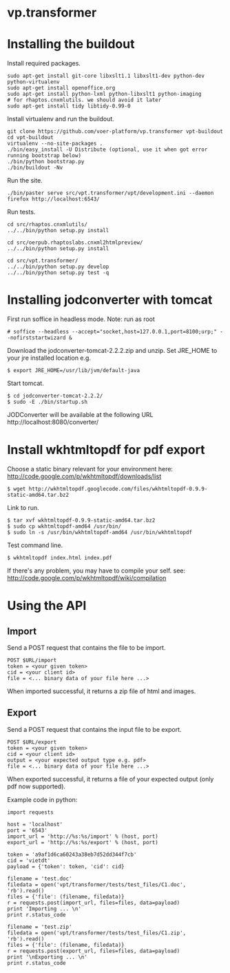 vp.transformer
==============

Installing the buildout
=======================

Install required packages.

    sudo apt-get install git-core libxslt1.1 libxslt1-dev python-dev python-virtualenv
    sudo apt-get install openoffice.org
    sudo apt-get install python-lxml python-libxslt1 python-imaging
    # for rhaptos.cnxmlutils. we should avoid it later
    sudo apt-get install tidy libtidy-0.99-0

Install virtualenv and run the buildout.

    git clone https://github.com/voer-platform/vp.transformer vpt-buildout
    cd vpt-buildout
    virtualenv --no-site-packages .
    ./bin/easy_install -U Distribute (optional, use it when got error running bootstrap below)
    ./bin/python bootstrap.py
    ./bin/buildout -Nv

Run the site.

    ./bin/paster serve src/vpt.transformer/vpt/development.ini --daemon
    firefox http://localhost:6543/

Run tests.

    cd src/rhaptos.cnxmlutils/
    ../../bin/python setup.py install

    cd src/oerpub.rhaptoslabs.cnxml2htmlpreview/
    ../../bin/python setup.py install

    cd src/vpt.transformer/
    ../../bin/python setup.py develop
    ../../bin/python setup.py test -q

Installing jodconverter with tomcat
===================================

First run soffice in headless mode. Note: run as root

    # soffice --headless --accept="socket,host=127.0.0.1,port=8100;urp;" --nofirststartwizard &

Download the jodconverter-tomcat-2.2.2.zip and unzip.
Set JRE_HOME to your jre installed location e.g.

    $ export JRE_HOME=/usr/lib/jvm/default-java

Start tomcat.

    $ cd jodconverter-tomcat-2.2.2/
    $ sudo -E ./bin/startup.sh

JODConverter will be available at the following URL http://localhost:8080/converter/


Install wkhtmltopdf for pdf export
==================================

Choose a static binary relevant for your environment here: http://code.google.com/p/wkhtmltopdf/downloads/list

    $ wget http://wkhtmltopdf.googlecode.com/files/wkhtmltopdf-0.9.9-static-amd64.tar.bz2

Link to run.

    $ tar xvf wkhtmltopdf-0.9.9-static-amd64.tar.bz2
    $ sudo cp wkhtmltopdf-amd64 /usr/bin/
    $ sudo ln -s /usr/bin/wkhtmltopdf-amd64 /usr/bin/wkhtmltopdf

Test command line.

    $ wkhtmltopdf index.html index.pdf

If there's any problem, you may have to compile your self. see: http://code.google.com/p/wkhtmltopdf/wiki/compilation


Using the API
=============

Import
------

Send a POST request that contains the file to be import.

    POST $URL/import
    token = <your given token>
    cid = <your client id>
    file = <... binary data of your file here ...>

When imported successful, it returns a zip file of html and images.

Export
------

Send a POST request that contains the input file to be export.

    POST $URL/export
    token = <your given token>
    cid = <your client id>
    output = <your expected output type e.g. pdf>
    file = <... binary data of your file here ...>

When exported successful, it returns a file of your expected output (only pdf now supported).

Example code in python:

    import requests

    host = 'localhost'
    port = '6543'
    import_url = 'http://%s:%s/import' % (host, port)
    export_url = 'http://%s:%s/export' % (host, port)

    token = 'a9af1d6ca60243a38eb7d52dd344f7cb'
    cid = 'vietdt'
    payload = {'token': token, 'cid': cid}

    filename = 'test.doc'
    filedata = open('vpt/transformer/tests/test_files/C1.doc', 'rb').read()
    files = {'file': (filename, filedata)}
    r = requests.post(import_url, files=files, data=payload)
    print 'Importing ... \n'
    print r.status_code

    filename = 'test.zip'
    filedata = open('vpt/transformer/tests/test_files/C1.zip', 'rb').read()
    files = {'file': (filename, filedata)}
    r = requests.post(export_url, files=files, data=payload)
    print '\nExporting ... \n'
    print r.status_code

